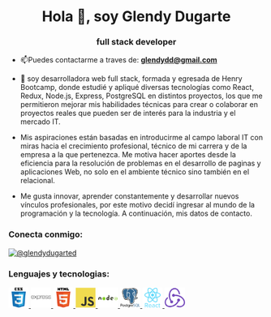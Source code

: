 <h1 align="center">Hola 👋, soy Glendy Dugarte</h1>
<h3 align="center"> full stack developer</h3>

- 📫Puedes contactarme a traves de: **glendydd@gmail.com**

- 📄 soy desarrolladora web full stack, formada y egresada de Henry Bootcamp, donde estudié y apliqué diversas tecnologías como React, Redux, Node.js, Express, PostgreSQL en distintos proyectos, los que me permitieron mejorar mis habilidades técnicas para crear o colaborar en proyectos reales que pueden ser de interés para la industria y el mercado IT. 
- Mis aspiraciones están basadas en introducirme al campo laboral IT con miras hacia el crecimiento profesional, técnico de mi carrera y de la empresa a la que pertenezca. Me motiva hacer aportes desde la eficiencia para la resolución de problemas en el desarrollo de paginas y aplicaciones Web, no solo en el ambiente técnico sino también en el relacional.
- Me gusta innovar, aprender constantemente y desarrollar nuevos vínculos profesionales, por este motivo decidí ingresar al mundo de la programación y la tecnología. A continuación, mis datos de contacto. 


<h3 align="left">Conecta conmigo:</h3>
<p align="left">
<a href="https://linkedin.com/in/@glendydugarted" target="blank"><img align="center" src="https://raw.githubusercontent.com/rahuldkjain/github-profile-readme-generator/master/src/images/icons/Social/linked-in-alt.svg" alt="@glendydugarted" height="30" width="40" /></a>
</p>

<h3 align="left">Lenguajes y tecnologias:</h3>
<p align="left"> <a href="https://www.w3schools.com/css/" target="_blank" rel="noreferrer"> <img src="https://raw.githubusercontent.com/devicons/devicon/master/icons/css3/css3-original-wordmark.svg" alt="css3" width="40" height="40"/> </a> <a href="https://expressjs.com" target="_blank" rel="noreferrer"> <img src="https://raw.githubusercontent.com/devicons/devicon/master/icons/express/express-original-wordmark.svg" alt="express" width="40" height="40"/> </a> <a href="https://www.w3.org/html/" target="_blank" rel="noreferrer"> <img src="https://raw.githubusercontent.com/devicons/devicon/master/icons/html5/html5-original-wordmark.svg" alt="html5" width="40" height="40"/> </a> <a href="https://developer.mozilla.org/en-US/docs/Web/JavaScript" target="_blank" rel="noreferrer"> <img src="https://raw.githubusercontent.com/devicons/devicon/master/icons/javascript/javascript-original.svg" alt="javascript" width="40" height="40"/> </a> <a href="https://nodejs.org" target="_blank" rel="noreferrer"> <img src="https://raw.githubusercontent.com/devicons/devicon/master/icons/nodejs/nodejs-original-wordmark.svg" alt="nodejs" width="40" height="40"/> </a> <a href="https://www.postgresql.org" target="_blank" rel="noreferrer"> <img src="https://raw.githubusercontent.com/devicons/devicon/master/icons/postgresql/postgresql-original-wordmark.svg" alt="postgresql" width="40" height="40"/> </a> <a href="https://reactjs.org/" target="_blank" rel="noreferrer"> <img src="https://raw.githubusercontent.com/devicons/devicon/master/icons/react/react-original-wordmark.svg" alt="react" width="40" height="40"/> </a> <a href="https://redux.js.org" target="_blank" rel="noreferrer"> <img src="https://raw.githubusercontent.com/devicons/devicon/master/icons/redux/redux-original.svg" alt="redux" width="40" height="40"/> </a> </p>
